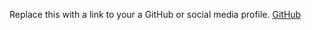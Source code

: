 Replace this with a link to your a GitHub or social media profile.
[GitHub](https://github.com/bryansc3)

